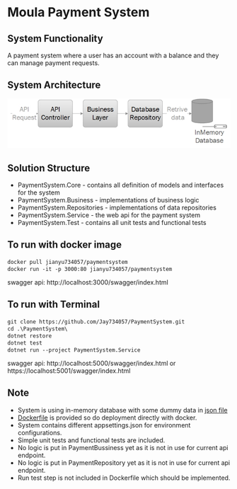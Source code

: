 # Moula Payment System

## System Functionality
A payment system where a user has an account with a balance and they can manage
payment requests.

## System Architecture

![system architecture](architecture.jpg)

## Solution Structure

* PaymentSystem.Core - contains all definition of models and interfaces for the system
* PaymentSystem.Business - implementations of business logic 
* PaymentSystem.Repositories - implementations of data repositories
* PaymentSystem.Service - the web api for the payment system
* PaymentSystem.Test - contains all unit tests and functional tests

## To run with docker image

```console
docker pull jianyu734057/paymentsystem
docker run -it -p 3000:80 jianyu734057/paymentsystem
```

swagger api: http://localhost:3000/swagger/index.html

## To run with Terminal

```console
git clone https://github.com/Jay734057/PaymentSystem.git
cd .\PaymentSystem\
dotnet restore
dotnet test
dotnet run --project PaymentSystem.Service
```

swagger api: http://localhost:5000/swagger/index.html or https://localhost:5001/swagger/index.html

## Note
* System is using in-memory database with some dummy data in [json file](PaymentSystem.Service/DummyData/DummyData.json)
* [Dockerfile](Dockerfile) is provided so do deployment directly with docker.
* System contains different appsettings.json for environment configurations.
* Simple unit tests and functional tests are included.
* No logic is put in PaymentBussiness yet as it is not in use for current api endpoint.
* No logic is put in PaymentRepository yet as it is not in use for current api endpoint.
* Run test step is not included in Dockerfile which should be implemented.
  
